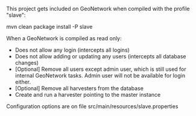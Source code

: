 This project gets included on GeoNetwork when compiled with the profile "slave":

mvn clean package install -P slave

When a GeoNetwork is compiled as read only:

 * Does not allow any login (intercepts all logins)
 * Does not allow adding or updating any users (intercepts all database changes)
 * [Optional] Remove all users except admin user, which is still used for internal GeoNetwork tasks. Admin user will not be available for login either.
 * [Optional] Remove all harvesters from the database
 * Create and run a harvester pointing to the master instance
 
 Configuration options are on file src/main/resources/slave.properties